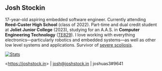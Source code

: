 ## Josh Stockin

17-year-old aspiring embedded software engineer. Currently attending **Reed-Custer High School** (class of 2022). Part-time and dual credit student at **Joliet Junior College** (2023), studying for an A.A.S. in **Computer Engineering Technology** ([TE829](http://catalog.jjc.edu/preview_program.php?catoid=23&poid=12208)). I love working with everything electronics—particularly robotics and embedded systems—as well as other low level systems and applications. Survivor of [severe scoliosis](https://joshstock.in/static/images/scoliosis.png).

[![Stats](https://github-readme-stats.vercel.app/api?username=JoshuaS3&show_icons=true&include_all_commits=true&count_private=true&hide_title=true)](https://github.com/JoshuaS3)

&lt;<https://joshstock.in>&gt; | josh@joshstock.in | joshuas3#9641
